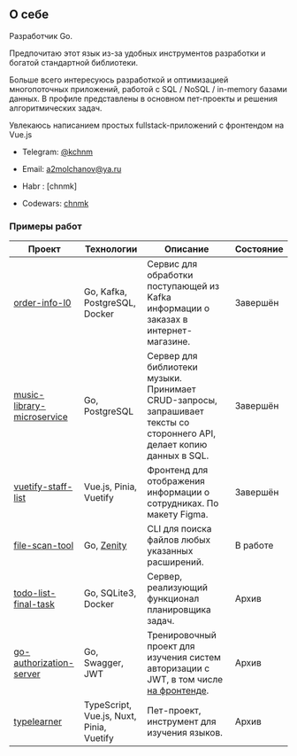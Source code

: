 ## О себе

Разработчик Go. 

Предпочитаю этот язык из-за удобных инструментов разработки и богатой стандартной библиотеки.

Больше всего интересуюсь разработкой и оптимизацией многопоточных приложений, работой с SQL / NoSQL / in-memory базами данных. В профиле представлены в основном пет-проекты и решения алгоритмических задач. 

Увлекаюсь написанием простых fullstack-приложений с фронтендом на Vue.js

* Telegram: [@kchnm](https://t.me/kchnm)
* Email: a2molchanov@ya.ru

* Habr : [chnmk]
* Codewars: [chnmk](https://www.codewars.com/users/chnmk)

### Примеры работ

| Проект | Технологии | Описание | Состояние |
|---|---|---|---|
| [order-info-l0](https://github.com/chnmk/order-info-l0) | Go,  Kafka, PostgreSQL, Docker | Сервис для обработки поступающей из Kafka информации о заказах в интернет-магазине. | Завершён |
| [music-library-microservice](https://github.com/chnmk/music-library-microservice) | Go, PostgreSQL | Сервер для библиотеки музыки. Принимает CRUD-запросы, запрашивает тексты со стороннего API, делает копию данных в SQL. | Завершён |
| [vuetify-staff-list](https://github.com/chnmk/vuetify-staff-list) | Vue.js, Pinia, Vuetify | Фронтенд для отображения информации о сотрудниках. По макету Figma. | Завершён |
| [file-scan-tool](https://github.com/chnmk/file-scan-tool) |  Go, [Zenity](github.com/ncruces/zenity) | CLI для поиска файлов любых указанных расширений. | В работе |
| [todo-list-final-task](https://github.com/chnmk/todo-list-final-task) | Go, SQLite3, Docker | Сервер, реализующий функционал планировщика задач. | Архив |
| [go-authorization-server](https://github.com/chnmk/go-authorization-server) |  Go, Swagger, JWT | Тренировочный проект для изучения систем авторизации с JWT, в том числе [на фронтенде](https://github.com/chnmk/vuetify-authorization-frontend). | Архив |
| [typelearner](https://github.com/chnmk/typelearner) |  TypeScript, Vue.js, Nuxt, Pinia, Vuetify | Пет-проект, инструмент для изучения языков. | Архив |


